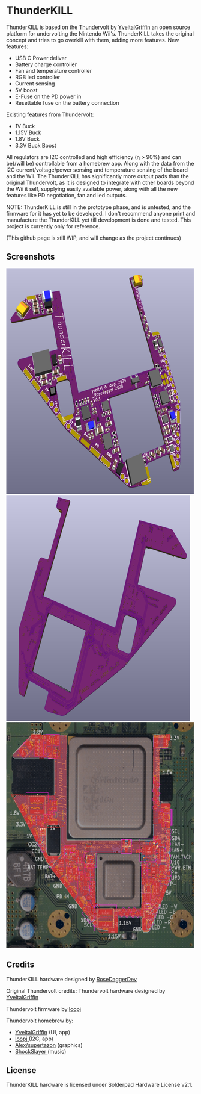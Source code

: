 # ThunderKILL

ThunderKILL is based on the [Thundervolt](https://github.com/mackieks/thundervolt/tree/main)  by  [YveltalGriffin](https://github.com/mackieks) an open source platform for undervolting the Nintendo Wii's.
ThunderKILL takes the original concept and tries to go overkill with them, adding more features.
New features:
- USB C Power deliver
- Battery charge controller
- Fan and temperature controller
- RGB led controller
- Current sensing
- 5V boost
- E-Fuse on the PD power in
- Resettable fuse on the battery connection

Existing features from Thundervolt:
- 1V Buck
- 1.15V Buck
- 1.8V Buck
- 3.3V Buck Boost

All regulators are I2C controlled and high efficiency (η > 90%) and can be(/will be) controllable from a homebrew app. Along with the data from the I2C current/voltage/power sensing and temperature sensing of the board and the Wii.
The ThunderKILL has significantly more output pads than the original Thundervolt, as it is designed to integrate with other boards beyond the Wii it self, supplying easily available power, along with all the new features like PD negotiation, fan and led outputs.

NOTE: ThunderKILL is still in the prototype phase, and is untested, and the firmware for it has yet to be developed. I don't recommend anyone print and manufacture the ThunderKILL yet till development is done and tested. This project is currently only for reference.

(This github page is still WIP, and will change as the project continues)

## Screenshots

<img src="Images/TopRender.png" width="500" height="600" /><img src="Images/BottomRender.png" width="489" height="600" />
<img src="Images/TraceView.png" width="500" height="600" />

## Credits

ThunderKILL hardware designed by [RoseDaggerDev](https://github.com/RoseDaggerDev)

Original Thundervolt credits:
Thundervolt hardware designed by [YveltalGriffin](https://github.com/mackieks)

Thundervolt firmware by [loopj ](https://github.com/loopj)

Thundervolt homebrew by:
- [YveltalGriffin](https://github.com/mackieks) (UI, app)
-  [loopj ](https://github.com/loopj) (I2C, app)
-  [Alex/supertazon](https://github.com/supertazon) (graphics)
-  [ShockSlayer ](https://github.com/ShockSlayer) (music)

## License

ThunderKILL hardware is licensed under Solderpad Hardware License v2.1.
